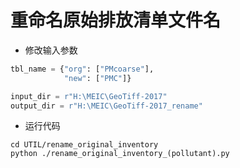 # 重命名原始排放清单文件名

* 修改输入参数
```python
tbl_name = {"org": ["PMcoarse"],
            "new": ["PMC"]}

input_dir = r"H:\MEIC\GeoTiff-2017"
output_dir = r"H:\MEIC\GeoTiff-2017_rename"
```
* 运行代码
```shell
cd UTIL/rename_original_inventory
python ./rename_original_inventory_(pollutant).py
```

